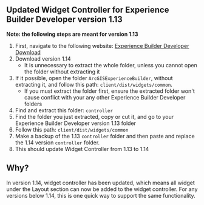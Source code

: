 ## Updated Widget Controller for Experience Builder Developer version 1.13

**Note: the following steps are meant for version 1.13**

1. First, navigate to the following website: [Experience Builder Developer Download](https://developers.arcgis.com/experience-builder/guide/downloads/)
2. Download version 1.14
   * It is unnecessary to extract the whole folder, unless you cannot open the folder without extracting it
3. If it possible, open the folder `ArcGISExperienceBuilder`, without extracting it, and follow this path: `client/dist/widgets/common`.
   * If you must extract the folder first, ensure the extracted folder won't cause conflict with your any other Experience Builder Developer folders
4. Find and extract this folder: `controller`
5. Find the folder you just extracted, copy or cut it, and go to your Experience Builder Developer version 1.13 folder
6. Follow this path: `client/dist/widgets/common`
7. Make a backup of the 1.13 `controller` folder and then paste and replace the 1.14 version `controller` folder.
8. This should update Widget Controller from 1.13 to 1.14

## Why?

In version 1.14, widget controller has been updated, which means all widget under the Layout section can now be added to the widget controller. 
For any versions below 1.14, this is one quick way to support the same functionality.
